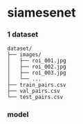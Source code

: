siamesenet
===

### 1 dataset

    dataset/
    ├── images/
    │   ├── roi_001.jpg
    │   ├── roi_002.jpg
    │   ├── roi_003.jpg
    │   └── ... 
    ├── train_pairs.csv
    ├── val_pairs.csv
    └── test_pairs.csv

### model



